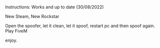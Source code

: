 Instructions:
Works and up to date (30/08/2022)

New Steam, New Rockstar

Open the spoofer, let it clean, let it spoof, restart pc and then spoof again.
Play FiveM

enjoy.
